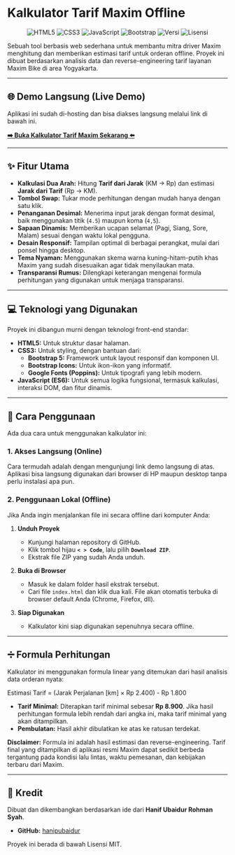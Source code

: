 # Kalkulator Tarif Maxim Offline

<p align="center">
  <img src="https://img.shields.io/badge/HTML5-E34F26?style=for-the-badge&logo=html5&logoColor=white" alt="HTML5">
  <img src="https://img.shields.io/badge/CSS3-1572B6?style=for-the-badge&logo=css3&logoColor=white" alt="CSS3">
  <img src="https://img.shields.io/badge/JavaScript-F7DF1E?style=for-the-badge&logo=javascript&logoColor=black" alt="JavaScript">
  <img src="https://img.shields.io/badge/Bootstrap-7952B3?style=for-the-badge&logo=bootstrap&logoColor=white" alt="Bootstrap">
  <img src="https://img.shields.io/badge/versi-1.3-green?style=for-the-badge" alt="Versi">
  <img src="https://img.shields.io/badge/lisensi-MIT-blue?style=for-the-badge" alt="Lisensi">
</p>

Sebuah tool berbasis web sederhana untuk membantu mitra driver Maxim menghitung dan memberikan estimasi tarif untuk orderan offline. Proyek ini dibuat berdasarkan analisis data dan reverse-engineering tarif layanan Maxim Bike di area Yogyakarta.

---

## 🌐 Demo Langsung (Live Demo)

Aplikasi ini sudah di-hosting dan bisa diakses langsung melalui link di bawah ini.

**[➡️ Buka Kalkulator Tarif Maxim Sekarang ⬅️](https://hanipubaidur.github.io/KalkulatorMaxim/)**

---

## ✨ Fitur Utama

-   **Kalkulasi Dua Arah:** Hitung **Tarif dari Jarak** (KM -> Rp) dan estimasi **Jarak dari Tarif** (Rp -> KM).
-   **Tombol Swap:** Tukar mode perhitungan dengan mudah hanya dengan satu klik.
-   **Penanganan Desimal:** Menerima input jarak dengan format desimal, baik menggunakan titik (`4.5`) maupun koma (`4,5`).
-   **Sapaan Dinamis:** Memberikan ucapan selamat (Pagi, Siang, Sore, Malam) sesuai dengan waktu lokal pengguna.
-   **Desain Responsif:** Tampilan optimal di berbagai perangkat, mulai dari ponsel hingga desktop.
-   **Tema Nyaman:** Menggunakan skema warna kuning-hitam-putih khas Maxim yang sudah disesuaikan agar tidak menyilaukan mata.
-   **Transparansi Rumus:** Dilengkapi keterangan mengenai formula perhitungan yang digunakan untuk menjaga transparansi.

---

## 💻 Teknologi yang Digunakan

Proyek ini dibangun murni dengan teknologi front-end standar:

-   **HTML5:** Untuk struktur dasar halaman.
-   **CSS3:** Untuk styling, dengan bantuan dari:
    -   **Bootstrap 5:** Framework untuk layout responsif dan komponen UI.
    -   **Bootstrap Icons:** Untuk ikon-ikon yang informatif.
    -   **Google Fonts (Poppins):** Untuk tipografi yang lebih modern.
-   **JavaScript (ES6):** Untuk semua logika fungsional, termasuk kalkulasi, interaksi DOM, dan fitur dinamis.

---

## 🚀 Cara Penggunaan

Ada dua cara untuk menggunakan kalkulator ini:

### 1. Akses Langsung (Online)

Cara termudah adalah dengan mengunjungi link demo langsung di atas. Aplikasi bisa langsung digunakan dari browser di HP maupun desktop tanpa perlu instalasi apa pun.

### 2. Penggunaan Lokal (Offline)

Jika Anda ingin menjalankan file ini secara offline dari komputer Anda:

1.  **Unduh Proyek**
    -   Kunjungi halaman repository di GitHub.
    -   Klik tombol hijau **`< > Code`**, lalu pilih **`Download ZIP`**.
    -   Ekstrak file ZIP yang sudah Anda unduh.

2.  **Buka di Browser**
    -   Masuk ke dalam folder hasil ekstrak tersebut.
    -   Cari file `index.html` dan klik dua kali. File akan otomatis terbuka di browser default Anda (Chrome, Firefox, dll).

3.  **Siap Digunakan**
    -   Kalkulator kini siap digunakan sepenuhnya secara offline.

---

## ➗ Formula Perhitungan

Kalkulator ini menggunakan formula linear yang ditemukan dari hasil analisis data orderan nyata:

Estimasi Tarif = (Jarak Perjalanan [km] × Rp 2.400) - Rp 1.800

-   **Tarif Minimal:** Diterapkan tarif minimal sebesar **Rp 8.900**. Jika hasil perhitungan formula lebih rendah dari angka ini, maka tarif minimal yang akan ditampilkan.
-   **Pembulatan:** Hasil akhir dibulatkan ke atas ke ratusan terdekat.

**Disclaimer:** Formula ini adalah hasil estimasi dan reverse-engineering. Tarif final yang ditampilkan di aplikasi resmi Maxim dapat sedikit berbeda tergantung pada kondisi lalu lintas, waktu pemesanan, dan kebijakan terbaru dari Maxim.

---

## 👤 Kredit

Dibuat dan dikembangkan berdasarkan ide dari **Hanif Ubaidur Rohman Syah**.

-   **GitHub:** [hanipubaidur](https://github.com/hanipubaidur)

Proyek ini berada di bawah Lisensi MIT.